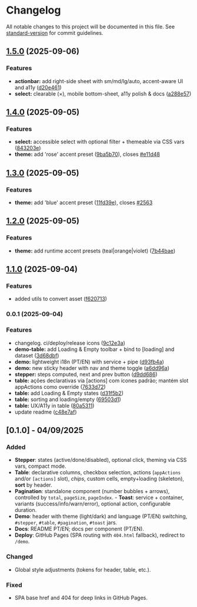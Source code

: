 # Changelog

All notable changes to this project will be documented in this file. See [standard-version](https://github.com/conventional-changelog/standard-version) for commit guidelines.

## [1.5.0](https://github.com/AysllaGomes/angular-components/compare/v1.4.0...v1.5.0) (2025-09-06)
### Features
* **actionbar:** add right-side sheet with sm/md/lg/auto, accent-aware UI and a11y ([d20e461](https://github.com/AysllaGomes/angular-components/commit/d20e46172b9830f0b036816de7d12c01fd4a2ce5))
* **select:** clearable (×), mobile bottom-sheet, a11y polish & docs ([a288e57](https://github.com/AysllaGomes/angular-components/commit/a288e57ecc663011f8dbb99e9b2ea5c61bf9ca9d))

## [1.4.0](https://github.com/AysllaGomes/angular-components/compare/v1.3.0...v1.4.0) (2025-09-05)
### Features
* **select:** accessible select with optional filter + themeable via CSS vars ([843203e](https://github.com/AysllaGomes/angular-components/commit/843203e4a48f438ce5eea58630c7767ba9290636))
* **theme:** add 'rose' accent preset ([9ba5b70](https://github.com/AysllaGomes/angular-components/commit/9ba5b70f4572968ad908bf0d4c8f6afa2cf59330)), closes [#e11d48](https://github.com/AysllaGomes/angular-components/issues/e11d48)

## [1.3.0](https://github.com/AysllaGomes/angular-components/compare/v1.2.0...v1.3.0) (2025-09-05)
### Features
* **theme:** add 'blue' accent preset ([11fd39e](https://github.com/AysllaGomes/angular-components/commit/11fd39eeec0e0c65e9afcc0de7314cead771007f)), closes [#2563](https://github.com/AysllaGomes/angular-components/issues/2563)

## [1.2.0](https://github.com/AysllaGomes/angular-components/compare/v1.1.0...v1.2.0) (2025-09-05)
### Features
* **theme:** add runtime accent presets (teal|orange|violet) ([7b44bae](https://github.com/AysllaGomes/angular-components/commit/7b44baed72c512c609071c6e00a4c0f30a7315d3))

## [1.1.0](https://github.com/AysllaGomes/angular-components/compare/v0.0.1...v1.1.0) (2025-09-04)
### Features
* added utils to convert asset ([f620713](https://github.com/AysllaGomes/angular-components/commit/f62071313788e9606402eb1481f8e8e7d8a90770))

### 0.0.1 (2025-09-04)
### Features
* changelog. ci/deploy/release icons ([9c12e3a](https://github.com/AysllaGomes/angular-components/commit/9c12e3aaa2c40239663d8a11bd2e9f8273e6e898))
* **demo-table:** add Loading & Empty toolbar + bind to [loading] and dataset ([3d68dbf](https://github.com/AysllaGomes/angular-components/commit/3d68dbfd2a56b3632d41911165ff09bece736c2a))
* **demo:** lightweight i18n (PT/EN) with service + pipe ([d93fb4a](https://github.com/AysllaGomes/angular-components/commit/d93fb4a527fc2894dc944e46e50ce7e0aee284a0))
* **demo:** new sticky header with nav and theme toggle ([a6dd96a](https://github.com/AysllaGomes/angular-components/commit/a6dd96a85f11e1480af85c3c0a4d33321b935dd5))
* **stepper:** steps computed, next and prev button ([d9dd686](https://github.com/AysllaGomes/angular-components/commit/d9dd6863f026a71f74bfe8b3c662d53483a61f7b))
* **table:** ações declarativas via [actions] com ícones padrão; mantém slot appActions como override ([7633d72](https://github.com/AysllaGomes/angular-components/commit/7633d723643d23253660b9d9cce6cda32ed2e325))
* **table:** add Loading & Empty states ([d31f5b2](https://github.com/AysllaGomes/angular-components/commit/d31f5b245ec1efefd2bd39aa777e8ce246e8b083))
* **table:** sorting and loading/empty ([69503d1](https://github.com/AysllaGomes/angular-components/commit/69503d14c56270fd3fdfc69bc9dfb7e954d51f76))
* **table:** UX/A11y in table ([80a5311](https://github.com/AysllaGomes/angular-components/commit/80a53115b91f1ee5fdf8af5026e5b3dfc6ab9d8b))
* update readme ([c48e7af](https://github.com/AysllaGomes/angular-components/commit/c48e7af9dd717c655f19812c8addc5ccf1f3bcbe))

## [0.1.0] - 04/09/2025
### Added
- **Stepper**: states (active/done/disabled), optional click, theming via CSS vars, compact mode.
- **Table**: declarative columns, checkbox selection, actions (`appActions` and/or `[actions]` slot), *chips*, custom cells, empty+loading (skeleton), **sort** by header.
- **Pagination**: standalone component (number bubbles + arrows), controlled by `total`, `pageSize`, `pageIndex`. - **Toast**: service + container, variants (success/info/warn/error), optional action, configurable duration.
- **Demo**: header with theme (light/dark) and language (PT/EN) switching, `#stepper`, `#table`, `#pagination`, `#toast` jars.
- **Docs**: README PT/EN; docs per component (PT/EN).
- **Deploy**: GitHub Pages (SPA routing with `404.html` fallback), redirect to `/demo`.

### Changed
- Global style adjustments (tokens for header, table, etc.).

### Fixed
- SPA base href and 404 for deep links in GitHub Pages.
